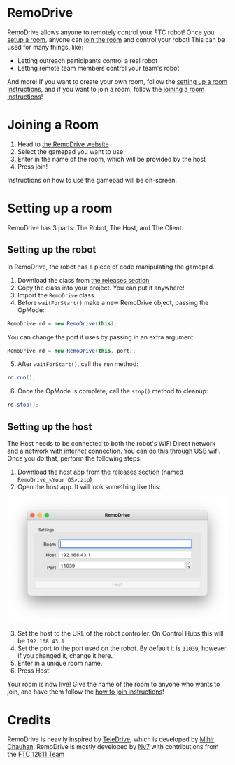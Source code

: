 # RemoDrive
RemoDrive allows anyone to remotely control your FTC robot! Once you [setup a room](#setting-up-a-room), anyone can [join the room](#joining-a-room) and control your robot! This can be used for many things, like:
- Letting outreach participants control a real robot
- Letting remote team members control your team's robot

And more! If you want to create your own room, follow the [setting up a room instructions](#setting-up-a-room), and if you want to join a room, follow the [joining a room instructions](#joining-a-room)! 

# Joining a Room
1. Head to [the RemoDrive website](https://ftc12611.tk)
2. Select the gamepad you want to use
3. Enter in the name of the room, which will be provided by the host
4. Press join!

Instructions on how to use the gamepad will be on-screen.

# Setting up a room
RemoDrive has 3 parts: The Robot, The Host, and The Client.

## Setting up the robot
In RemoDrive, the robot has a piece of code manipulating the gamepad. 
1. Download the class from [the releases section](https://github.com/TechNova-12611/RemoDrive/releases/)
2. Copy the class into your project. You can put it anywhere!
3. Import the `RemoDrive` class.
4. Before `waitForStart()` make a new RemoDrive object, passing the OpMode:
```java
RemoDrive rd = new RemoDrive(this);
```

You can change the port it uses by passing in an extra argument:
```java
RemoDrive rd = new RemoDrive(this, port);
```

5. After `waitForStart()`, call the `run` method:
```java
rd.run();
```
6. Once the OpMode is complete, call the `stop()` method to cleanup:
```java
rd.stop();
```

## Setting up the host
The Host needs to be connected to both the robot's WiFi Direct network and a network with internet connection. You can do this through USB wifi. Once you do that, perform the following steps:

1. Download the host app from [the releases section](https://github.com/TechNova-12611/RemoDrive/releases/) (named `RemoDrive_<Your OS>.zip`)
2. Open the host app. It will look something like this:

![Screenshot of Host App](/screenshots/host.png?raw=true)

3. Set the host to the URL of the robot controller. On Control Hubs this will be `192.168.43.1`
4. Set the port to the port used on the robot. By default it is `11039`, however if you changed it, change it here.
5. Enter in a unique room name.
6. Press Host!

Your room is now live! Give the name of the room to anyone who wants to join, and have them follow the [how to join instructions](#joining-a-room)!

# Credits
RemoDrive is heavily inspired by [TeleDrive](https://github.com/innov8rz-ftc-team-11039/TeleDrive-2.0), which is developed by [Mihir Chauhan](https://github.com/mihir-chauhan).
RemoDrive is mostly developed by [Nv7](https://github.com/Nv7-GitHub) with contributions from the [FTC 12611 Team](https://github.com/TechNova-12611)